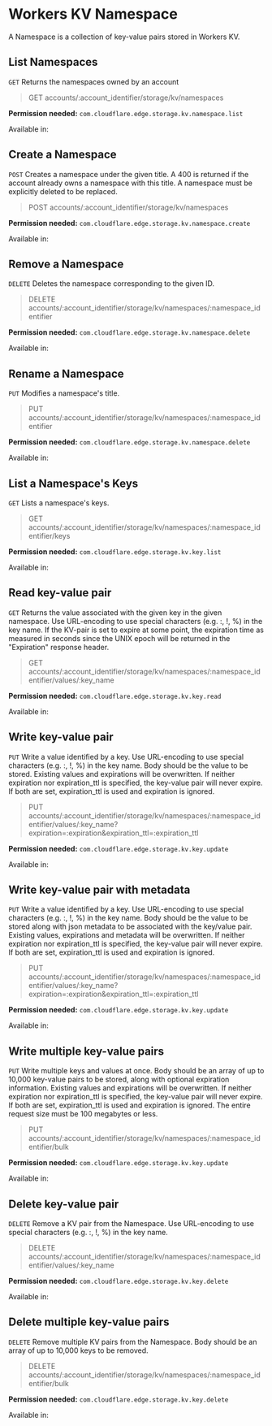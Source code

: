 # Workers KV Namespace

A Namespace is a collection of key-value pairs stored in Workers KV.

## List Namespaces

`GET` Returns the namespaces owned by an account

> GET accounts/:account_identifier/storage/kv/namespaces

**Permission needed:** `com.cloudflare.edge.storage.kv.namespace.list`

Available in:




## Create a Namespace

`POST` Creates a namespace under the given title. A 400 is returned if the account already owns a namespace with this title. A namespace must be explicitly deleted to be replaced.

> POST accounts/:account_identifier/storage/kv/namespaces

**Permission needed:** `com.cloudflare.edge.storage.kv.namespace.create`

Available in:




## Remove a Namespace

`DELETE` Deletes the namespace corresponding to the given ID.

> DELETE accounts/:account_identifier/storage/kv/namespaces/:namespace_identifier

**Permission needed:** `com.cloudflare.edge.storage.kv.namespace.delete`

Available in:




## Rename a Namespace

`PUT` Modifies a namespace's title.

> PUT accounts/:account_identifier/storage/kv/namespaces/:namespace_identifier

**Permission needed:** `com.cloudflare.edge.storage.kv.namespace.delete`

Available in:




## List a Namespace's Keys

`GET` Lists a namespace's keys.

> GET accounts/:account_identifier/storage/kv/namespaces/:namespace_identifier/keys

**Permission needed:** `com.cloudflare.edge.storage.kv.key.list`

Available in:




## Read key-value pair

`GET` Returns the value associated with the given key in the given namespace. Use URL-encoding to use special characters (e.g. :, !, %) in the key name. If the KV-pair is set to expire at some point, the expiration time as measured in seconds since the UNIX epoch will be returned in the "Expiration" response header.

> GET accounts/:account_identifier/storage/kv/namespaces/:namespace_identifier/values/:key_name

**Permission needed:** `com.cloudflare.edge.storage.kv.key.read`

Available in:




## Write key-value pair

`PUT` Write a value identified by a key. Use URL-encoding to use special characters (e.g. :, !, %) in the key name. Body should be the value to be stored. Existing values and expirations will be overwritten. If neither expiration nor expiration_ttl is specified, the key-value pair will never expire. If both are set, expiration_ttl is used and expiration is ignored.

> PUT accounts/:account_identifier/storage/kv/namespaces/:namespace_identifier/values/:key_name?expiration=:expiration&expiration_ttl=:expiration_ttl

**Permission needed:** `com.cloudflare.edge.storage.kv.key.update`

Available in:




## Write key-value pair with metadata

`PUT` Write a value identified by a key. Use URL-encoding to use special characters (e.g. :, !, %) in the key name. Body should be the value to be stored along with json metadata to be associated with the key/value pair. Existing values, expirations and metadata will be overwritten. If neither expiration nor expiration_ttl is specified, the key-value pair will never expire. If both are set, expiration_ttl is used and expiration is ignored.

> PUT accounts/:account_identifier/storage/kv/namespaces/:namespace_identifier/values/:key_name?expiration=:expiration&expiration_ttl=:expiration_ttl

**Permission needed:** `com.cloudflare.edge.storage.kv.key.update`

Available in:




## Write multiple key-value pairs

`PUT` Write multiple keys and values at once. Body should be an array of up to 10,000 key-value pairs to be stored, along with optional expiration information. Existing values and expirations will be overwritten. If neither expiration nor expiration_ttl is specified, the key-value pair will never expire. If both are set, expiration_ttl is used and expiration is ignored. The entire request size must be 100 megabytes or less.

> PUT accounts/:account_identifier/storage/kv/namespaces/:namespace_identifier/bulk

**Permission needed:** `com.cloudflare.edge.storage.kv.key.update`

Available in:




## Delete key-value pair

`DELETE` Remove a KV pair from the Namespace. Use URL-encoding to use special characters (e.g. :, !, %) in the key name.

> DELETE accounts/:account_identifier/storage/kv/namespaces/:namespace_identifier/values/:key_name

**Permission needed:** `com.cloudflare.edge.storage.kv.key.delete`

Available in:




## Delete multiple key-value pairs

`DELETE` Remove multiple KV pairs from the Namespace. Body should be an array of up to 10,000 keys to be removed.

> DELETE accounts/:account_identifier/storage/kv/namespaces/:namespace_identifier/bulk

**Permission needed:** `com.cloudflare.edge.storage.kv.key.delete`

Available in:



